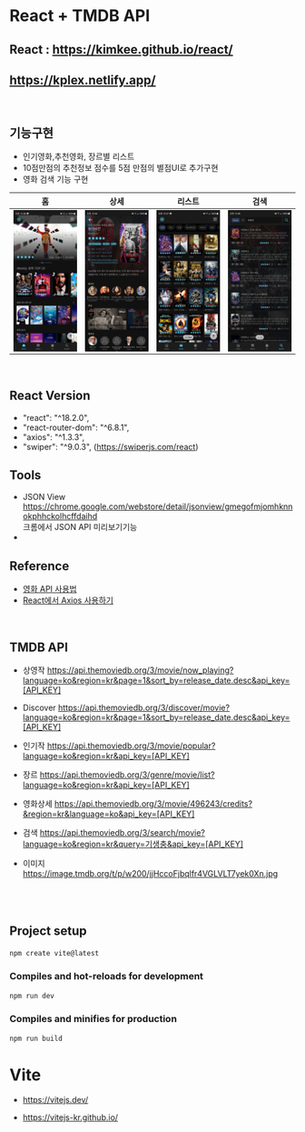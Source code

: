# React + TMDB API
 

## React : <a href="https://kimkee.github.io/react/" :target="_blank">https://kimkee.github.io/react/</a>

## https://kplex.netlify.app/

<br>

## 기능구현
- 인기영화,추천영화, 장르별 리스트
- 10점만점의 추천정보 점수를 5점 만점의 별점UI로 추가구현
- 영화 검색 기능 구현

|  홈 | 상세 | 리스트 | 검색 |
| :-: | :-: | :-: | :-: |
| <img src="https://raw.githubusercontent.com/kimkee/kimkee/main/img/tmdb/ss_01.jpg" width="200px" align="top"> | <img src="https://raw.githubusercontent.com/kimkee/kimkee/main/img/tmdb/ss_02.jpg" width="200px" align="top"> | <img src="https://raw.githubusercontent.com/kimkee/kimkee/main/img/tmdb/ss_03.jpg" width="200px" align="top"> | <img src="https://raw.githubusercontent.com/kimkee/kimkee/main/img/tmdb/ss_04.jpg" width="200px" align="top"> |

<br>

## React Version
- "react": "^18.2.0",
- "react-router-dom": "^6.8.1",
- "axios": "^1.3.3",
- "swiper": "^9.0.3", (https://swiperjs.com/react)
## Tools

- JSON View  https://chrome.google.com/webstore/detail/jsonview/gmegofmjomhknnokphhckolhcffdaihd<br>
크롬에서 JSON API 미리보기기능
- 


## Reference

- [영화 API 사용법](https://velog.io/@letgodchan0/TIL-%EC%98%81%ED%99%94-API-%EC%82%AC%EC%9A%A9%EB%B2%95)
- [React에서 Axios 사용하기](https://velog.io/@mgk8609/React%EC%97%90%EC%84%9C-Axios-%EC%82%AC%EC%9A%A9%ED%95%98%EA%B8%B0)

<br>

## TMDB API

- 상영작
https://api.themoviedb.org/3/movie/now_playing?language=ko&region=kr&page=1&sort_by=release_date.desc&api_key=[API_KEY]

- Discover
https://api.themoviedb.org/3/discover/movie?language=ko&region=kr&page=1&sort_by=release_date.desc&api_key=[API_KEY]

- 인기작
https://api.themoviedb.org/3/movie/popular?language=ko&region=kr&api_key=[API_KEY]

- 장르
https://api.themoviedb.org/3/genre/movie/list?language=ko&region=kr&api_key=[API_KEY]

- 영화상세
https://api.themoviedb.org/3/movie/496243/credits?&region=kr&language=ko&api_key=[API_KEY]

- 검색
https://api.themoviedb.org/3/search/movie?language=ko&region=kr&query=기생충&api_key=[API_KEY]
- 이미지
https://image.tmdb.org/t/p/w200/jjHccoFjbqlfr4VGLVLT7yek0Xn.jpg
<br><br><br><br>


## Project setup
``` 
npm create vite@latest
```

### Compiles and hot-reloads for development
```
npm run dev
```

### Compiles and minifies for production
```
npm run build
```
# Vite

- https://vitejs.dev/

- https://vitejs-kr.github.io/


<!-- # Getting Started with Create React App

This project was bootstrapped with [Create React App](https://github.com/facebook/create-react-app).

## Available Scripts

In the project directory, you can run:

### `npm start`

Runs the app in the development mode.\
Open [http://localhost:3000](http://localhost:3000) to view it in your browser.

The page will reload when you make changes.\
You may also see any lint errors in the console.

### `npm test`

Launches the test runner in the interactive watch mode.\
See the section about [running tests](https://facebook.github.io/create-react-app/docs/running-tests) for more information.

### `npm run build`

Builds the app for production to the `build` folder.\
It correctly bundles React in production mode and optimizes the build for the best performance.

The build is minified and the filenames include the hashes.\
Your app is ready to be deployed!

See the section about [deployment](https://facebook.github.io/create-react-app/docs/deployment) for more information.

### `npm run eject`

**Note: this is a one-way operation. Once you `eject`, you can't go back!**

If you aren't satisfied with the build tool and configuration choices, you can `eject` at any time. This command will remove the single build dependency from your project.

Instead, it will copy all the configuration files and the transitive dependencies (webpack, Babel, ESLint, etc) right into your project so you have full control over them. All of the commands except `eject` will still work, but they will point to the copied scripts so you can tweak them. At this point you're on your own.

You don't have to ever use `eject`. The curated feature set is suitable for small and middle deployments, and you shouldn't feel obligated to use this feature. However we understand that this tool wouldn't be useful if you couldn't customize it when you are ready for it.

## Learn More

You can learn more in the [Create React App documentation](https://facebook.github.io/create-react-app/docs/getting-started).

To learn React, check out the [React documentation](https://reactjs.org/).

### Code Splitting

This section has moved here: [https://facebook.github.io/create-react-app/docs/code-splitting](https://facebook.github.io/create-react-app/docs/code-splitting)

### Analyzing the Bundle Size

This section has moved here: [https://facebook.github.io/create-react-app/docs/analyzing-the-bundle-size](https://facebook.github.io/create-react-app/docs/analyzing-the-bundle-size)

### Making a Progressive Web App

This section has moved here: [https://facebook.github.io/create-react-app/docs/making-a-progressive-web-app](https://facebook.github.io/create-react-app/docs/making-a-progressive-web-app)

### Advanced Configuration

This section has moved here: [https://facebook.github.io/create-react-app/docs/advanced-configuration](https://facebook.github.io/create-react-app/docs/advanced-configuration)

### Deployment

This section has moved here: [https://facebook.github.io/create-react-app/docs/deployment](https://facebook.github.io/create-react-app/docs/deployment)

### `npm run build` fails to minify

This section has moved here: [https://facebook.github.io/create-react-app/docs/troubleshooting#npm-run-build-fails-to-minify](https://facebook.github.io/create-react-app/docs/troubleshooting#npm-run-build-fails-to-minify) 

--> 
